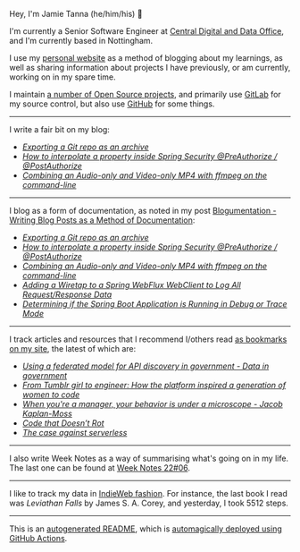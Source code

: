 Hey, I'm Jamie Tanna (he/him/his) 👋

I'm currently a Senior Software Engineer at [Central Digital and Data Office](https://www.gov.uk/government/organisations/central-digital-and-data-office), and I'm currently based in Nottingham.

I use my [personal website](https://www.jvt.me/?utm_campaign=github-jamietanna) as a method of blogging about my learnings, as well as sharing information about projects I have previously, or am currently, working on in my spare time.

I maintain [a number of Open Source projects](https://www.jvt.me/open-source/?utm_campaign=github-jamietanna), and primarily use [GitLab](https://gitlab.com/jamietanna) for my source control, but also use [GitHub](https://github.com/jamietanna) for some things.

---

I write a fair bit on my blog:


- [_Exporting a Git repo as an archive_](https://www.jvt.me/posts/2022/02/18/git-export-archive/?utm_campaign=github-jamietanna)
- [_How to interpolate a property inside Spring Security @PreAuthorize / @PostAuthorize_](https://www.jvt.me/posts/2022/02/17/spring-security-value-preauthorize/?utm_campaign=github-jamietanna)
- [_Combining an Audio-only and Video-only MP4 with ffmpeg on the command-line_](https://www.jvt.me/posts/2022/02/17/ffmpeg-combine-mp4/?utm_campaign=github-jamietanna)

---

I blog as a form of documentation, as noted in my post [Blogumentation - Writing Blog Posts as a Method of Documentation](https://www.jvt.me/posts/2017/06/25/blogumentation/?utm_campaign=github-jamietanna):


- [_Exporting a Git repo as an archive_](https://www.jvt.me/posts/2022/02/18/git-export-archive/?utm_campaign=github-jamietanna)
- [_How to interpolate a property inside Spring Security @PreAuthorize / @PostAuthorize_](https://www.jvt.me/posts/2022/02/17/spring-security-value-preauthorize/?utm_campaign=github-jamietanna)
- [_Combining an Audio-only and Video-only MP4 with ffmpeg on the command-line_](https://www.jvt.me/posts/2022/02/17/ffmpeg-combine-mp4/?utm_campaign=github-jamietanna)
- [_Adding a Wiretap to a Spring WebFlux WebClient to Log All Request/Response Data_](https://www.jvt.me/posts/2022/02/13/log-webflux-client/?utm_campaign=github-jamietanna)
- [_Determining if the Spring Boot Application is Running in Debug or Trace Mode_](https://www.jvt.me/posts/2022/02/13/spring-debug-mode/?utm_campaign=github-jamietanna)

---

I track articles and resources that I recommend I/others read [as bookmarks on my site](https://www.jvt.me/kind/bookmarks/?utm_campaign=github-jamietanna), the latest of which are:


- [_Using a federated model for API discovery in government - Data in government_](https://dataingovernment.blog.gov.uk/2022/02/18/using-a-federated-model-for-api-discovery-in-government/?utm_campaign=github-jamietanna)
- [_From Tumblr girl to engineer: How the platform inspired a generation of women to code_](https://mashable.com/article/tumblr-girl-learn-code?utm_campaign=github-jamietanna)
- [_When you're a manager, your behavior is under a microscope - Jacob Kaplan-Moss_](https://jacobian.org/2021/oct/26/manager-microscope/?utm_campaign=github-jamietanna)
- [_Code that Doesn’t Rot_](https://pointersgonewild.com/2022/02/11/code-that-doesnt-rot/?utm_campaign=github-jamietanna)
- [_The case against serverless_](https://blog.cyborch.com/the-case-against-serverless/?utm_campaign=github-jamietanna)

---

I also write Week Notes as a way of summarising what's going on in my life. The last one can be found at [Week Notes 22#06](https://www.jvt.me/week-notes/2022/06/?utm_campaign=github-jamietanna).

---

I like to track my data in [IndieWeb fashion](https://indieweb.org/why). For instance, the last book I read was _Leviathan Falls_ by James S. A. Corey, and yesterday, I took 5512 steps.

---
This is an [autogenerated README](https://www.jvt.me/posts/2022/01/12/autogenerated-profile-readme/?utm_campaign=github-jamietanna), which is [automagically deployed using GitHub Actions](https://github.com/jamietanna/jamietanna/blob/main/.github/workflows/rebuild.yml).

